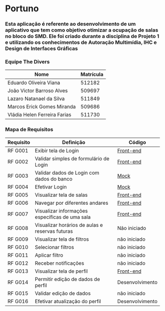 # Portuno

### Esta aplicação é referente ao desenvolvimento de um aplicativo que tem como objetivo otimizar a ocupação de salas no bloco do SMD. Ele foi criado durante a disciplina de Projeto 1 e utilizando os conhecimentos de Autoração Multimídia, IHC e Design de Interfaces Gráficas

### Equipe The Divers
| Nome  |  Matrícula  | 
| ------------------- | ------------------- |
| Eduardo Oliveira Viana | 512182 |
| João Victor Barroso Alves | 509697 |
| Lazaro Natanael da Silva | 511849 |
| Marcos Erick Gomes Miranda | 509686 |
| Vládia Helen Ferreira Farias | 511730 |

### Mapa de Requisitos

| Requisito  |  Definição  |  Código   |
| ------------------- | ------------------- |--------------------------------|
|  RF G001 |  Exibir tela de Login | [Front-end](https://github.com/The-Divers/portuno-app/blob/ae8a9b9ae0b8b69e3edd08a6e3221722dfa544a6/front/login.html#L14-L23)|
|  RF G002 |  Validar simples de formulário de Login | [Front-end](https://github.com/The-Divers/portuno-app/blob/ae8a9b9ae0b8b69e3edd08a6e3221722dfa544a6/front/login.html#L19-L20)|
|  RF G003 |  Validar dados de Login com dados do banco | [Mock](https://github.com/The-Divers/portuno-app/blob/ae8a9b9ae0b8b69e3edd08a6e3221722dfa544a6/front/MockUsers.js#L43-L65)|
|  RF G004 |  Efetivar Login | [Mock](https://github.com/The-Divers/portuno-app/blob/ae8a9b9ae0b8b69e3edd08a6e3221722dfa544a6/front/MockUsers.js#L43-L75) |
|  RF G005 |  Visualizar tela de salas | [Front-end](https://github.com/The-Divers/portuno-app/blob/ae8a9b9ae0b8b69e3edd08a6e3221722dfa544a6/front/home.html#L18-L68) |
|  RF G006 |  Navegar por diferentes andares | [Front-end](https://github.com/The-Divers/portuno-app/blob/ae8a9b9ae0b8b69e3edd08a6e3221722dfa544a6/front/home.html#L20-L25) |
|  RF G007 |  Visualizar informações específicas de uma sala | [Front-end](https://github.com/The-Divers/portuno-app/blob/ae8a9b9ae0b8b69e3edd08a6e3221722dfa544a6/front/sala.html#L42-L83) | 
|  RF G008 |  Visualizar horários de aulas e reservas futuras | Não iniciado | 
|  RF G009 |  Visualizar tela de filtros | não iniciado | 
|  RF G010 |  Selecionar filtros | não iniciado | 
|  RF G011 |  Aplicar filtro | não iniciado | 
|  RF G012 |  Receber notificações | não iniciado | 
|  RF G013 |  Visualizar tela de perfil | [Front-end](https://github.com/The-Divers/portuno-app/blob/ae8a9b9ae0b8b69e3edd08a6e3221722dfa544a6/front/perfil.html#L16-L28) | 
|  RF G014 |  Permitir edição de dados de perfil | Desenvolvimento | 
|  RF G015 |  Validar edição de dados | não iniciado | 
|  RF G016 |  Efetivar atualização do perfil | Desenvolvimento | 
